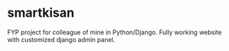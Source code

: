 # smartkisan
FYP project for colleague of mine in Python/Django. Fully working website with customized django admin panel.
